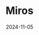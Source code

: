 ---  
layout: startup_page  
title: "Miros"  
id: "miros.ai"  
permalink: "/mirosmiros.ai11052024/"  
website: "https://miros.ai/"  
funding_round: "Pre-Series A"  
funding_amount: "€6M"  
investors: "EBRD Venture Capital, Tera Ventures, Toomas Hendrik Ilves"  
about: "Miros uses image analysis software to profile individuals' product tastes, helping clients achieve higher success rates in product discovery and conversion. Its AI recognizes shopping patterns and mirrors user wishes to find desired items quickly. The company partners with industry giants like SAP, Nvidia, and PwC."  
markets: "AI, E-commerce, Fashion, Product Search, Retail Technology, Search Engine"  
hq: "Tallinn, Harju County, Estonia"  
founded_year: "2021"  
linkedin: "https://www.linkedin.com/company/mirosai"  
twitter: ""  
instagram: ""  
facebook: ""  
crunchbase: "https://www.crunchbase.com/organization/miros-ai"  
pitchbook: ""  

date_display: "05-Nov-2024"  
date: "2024-11-05"

# SEO Optimization  
meta_title: "Miros - Pre-Series A Funding (€6M)"  
meta_description: "Miros, Miros uses image analysis software to profile individuals' product tastes, helping clients achieve higher success rates in product discovery and conve..."  
meta_keywords: "Miros, AI, E-commerce, Fashion, Product Search, Retail Technology, Search Engine, Pre-Series A funding"  
canonical_url: "https://startup.projectstartups.com/mirosmiros.ai11052024/"  
---